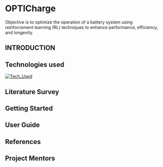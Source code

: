 # OPTICharge
Objective is to optimize the operation of a battery system using reinforcement learning (RL) techniques to enhance performance, efficiency, and longevity.

## INTRODUCTION

## Technologies used
[![Tech_Used](https://skills.thijs.gg/icons?i=py)](https://skills.thijs.gg)
## Literature Survey
## Getting Started
## User Guide
## References
## Project Mentors





